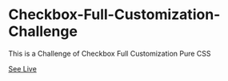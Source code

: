 # Checkbox-Full-Customization-Challenge

This is a Challenge of Checkbox Full Customization Pure CSS

[See Live](https://a-awad1.github.io/Checkbox-Full-Customization-Challenge/)
